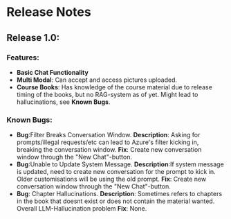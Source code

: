 # Release Notes

## Release 1.0:
### Features:
- **Basic Chat Functionality**
- **Multi Modal**: Can accept and access pictures uploaded.
- **Course Books**: Has knowledge of the course material due to release timing of the books, but no RAG-system as of yet. Might lead to hallucinations, see **Known Bugs**.

### Known Bugs:
- **Bug**:Filter Breaks Conversation Window. **Description**: Asking for prompts/illegal requests/etc can lead to Azure's filter kicking in, breaking the conversation window. **Fix**: Create new conversation window through the "New Chat"-button.
- **Bug**:Unable to Update System Message. **Description**:If system message is updated, need to create new conversation for the prompt to kick in. Older customisations will be using the old prompt. **Fix**: Create new conversation window through the "New Chat"-button.
- **Bug**: Chapter Hallucinations. **Description**: Sometimes refers to chapters in the book that doesnt exist or does not contain the material wanted. Overall LLM-Hallucination problem **Fix**: None. 
